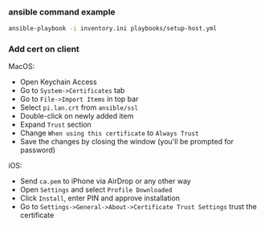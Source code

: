 ### ansible command example

```bash
ansible-playbook -i inventory.ini playbooks/setup-host.yml
```

### Add cert on client

MacOS:

- Open Keychain Access
- Go to `System->Certificates` tab
- Go to `File->Import Items` in top bar
- Select `pi.lan.crt` from `ansible/ssl`
- Double-click on newly added item
- Expand `Trust` section
- Change `When using this certificate` to `Always Trust`
- Save the changes by closing the window (you'll be prompted for password)

iOS:

- Send `ca.pem` to iPhone via AirDrop or any other way
- Open `Settings` and select `Profile Downloaded`
- Click `Install`, enter PIN and approve installation
- Go to `Settings->General->About->Certificate Trust Settings` trust the certificate
